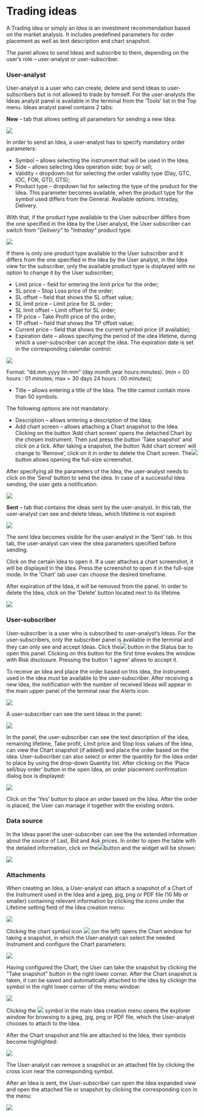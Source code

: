 # Trading ideas

A Trading idea or simply an Idea is an investment recommendation based on the market analysis. It includes predefined parameters for order placement as well as text description and chart snapshot.

The panel allows to send Ideas and subscribe to them, depending on the user’s role – user-analyst or user-subscriber.

### **User-analyst**

User-analyst is a user who can create, delete and send Ideas to user-subscribers but is not allowed to trade by himself. For the user-analysts the Ideas analyst panel is available in the terminal from the ‘Tools’ list in the Top menu. Ideas analyst panel contains 2 tabs:

**New** – ​tab that allows setting all parameters for sending a new Idea:

![](../.gitbook/assets/ideas%20%281%29.gif)

In order to send an Idea, a user-analyst has to specify mandatory order parameters:

* Symbol – allows selecting the instrument that will be used in the Idea;
* Side – allows selecting Idea operation side: buy or sell;
* Validity – dropdown list for selecting the order validity type \(Day, GTC, IOC, FOK, GTD, GTS\);
* Product type – dropdown list for selecting the type of the product for the Idea. This parameter becomes available, when the product type for the symbol used differs from the General. Available options: Intraday, Delivery.

With that, if the product type available to the User subscriber differs from the one specified in the Idea by the User analyst, the User subscriber can switch from "_Delivery"_ to "_Intraday"_ product type:

![](../.gitbook/assets/selection.png)

If there is only one product type available to the User subscriber and it differs from the one specified in the Idea by the User analyst, in the Idea view for the subscriber, only the available product type is displayed with no option to change it by the User subscriber;

* Limit price – field for entering the limit price for the order;
* SL price – Stop Loss price of the order;
* SL offset – field that shows the SL offset value;
* SL limit price – Limit price for SL order;
* SL limit offset – Limit offset for SL order;
* TP price – Take Profit price of the order;
* TP offset – field that shows the TP offset value;
* Current price – field that shows the current symbol price \(if available\);
* Expiration date – allows specifying the period of the idea lifetime, during which a user-subscriber can accept the idea. The expiration date is set in the corresponding calendar control:

![](../.gitbook/assets/calendar-en%20%281%29.png)

Format: “dd.mm.yyyy hh:mm” \(day.month.year hours:minutes\). \(min = 00 hours : 01 minutes; max = 30 days 24 hours : 00 minutes\);

* Title – allows entering a title of the Idea. The title cannot contain more than 50 symbols.

The following options are not mandatory:

* Description – allows entering a description of the Idea; 
* Add chart screen – allows attaching a Chart snapshot to the Idea. Clicking on the button ‘Add chart screen’ opens the detached Chart by the chosen instrument. Then just press the button ‘Take snapshot’ and click on a tick. After taking a snapshot, the button ‘Add chart screen’ will change to ‘Remove’, click on it in order to delete the Chart screen. The![](../.gitbook/assets/7%20%288%29.png)  button allows opening the full-size screenshot.

After specifying all the parameters of the Idea, the user-analyst needs to click on the ‘Send’ button to send the idea. In case of a successful Idea sending, the user gets a notification:

![](../.gitbook/assets/sent-successfully-new.png)

**Sent** –​ tab that contains the ideas sent by the user-analyst. In this tab, the user-analyst can see and delete Ideas, which lifetime is not expired:

![](../.gitbook/assets/1%20%28128%29.png)

The sent Idea becomes visible for the user-analyst in the ‘Sent’ tab. In this tab, the user-analyst can view the idea parameters specified before sending.

Click on the certain Idea to open it. If a user attaches a chart screenshot, it will be displayed in the Idea. Press the screenshot to open it in the full-size mode. In the ‘Chart’ tab user can choose the desired timeframe.

After expiration of the Idea, it will be removed from the panel. In order to delete the Idea, click on the 'Delete' button located next to its lifetime.

![](../.gitbook/assets/1%20%28127%29.png)

### **User-subscriber** 

User-subscriber is a user who is subscribed to user-analyst’s Ideas. For the user-subscribers, only the subscriber panel is available in the terminal and they can only see and accept Ideas. Click the![](../.gitbook/assets/1%20%2887%29.png)button in the Status bar to open this panel. Clicking on this button for the first time evokes the window with Risk disclosure. Pressing the button ‘I agree’ allows to accept it.

To receive an Idea and place the order based on this idea, the instrument used in the idea must be available to the user-subscriber. After receiving a new Idea, the notification with the number of received Ideas will appear in the main upper panel of the terminal near the Alerts icon:

![](../.gitbook/assets/idea-notification.png)

A user-subscriber can see the sent Ideas in the panel:

![](../.gitbook/assets/ideas2%20%281%29.gif)

In the panel, the user-subscriber can see the text description of the idea, remaining lifetime, Take profit, Limit price and Stop loss values of the Idea, can view the Chart snapshot \(if added\) and place the order based on the idea. User-subscriber can also select or enter the quantity for the Idea order to place by using the drop-down Quantity list. After clicking on the ‘Place sell/buy order’ button in the open Idea, an order placement confirmation dialog box is displayed:

![](../.gitbook/assets/6%20%2836%29.png)

Click on the ‘Yes’ button to place an order based on the Idea. After the order is placed, the User can manage it together with the existing orders.

### Data source <a id="data-source"></a>

In the Ideas panel the user-subscriber can see the the extended information about the source of Last, Bid and Ask prices. In order to open the table with the detailed information, click on the![](../.gitbook/assets/screenshot_6%20%288%29.png)button and the widget will be shown:

![](../.gitbook/assets/screenshot_5-kopiya%20%281%29.png)

### Attachments

When creating an Idea, a User-analyst can attach a snapshot of a Chart of the Instrument used in the Idea and a jpeg, jpg, png or PDF file \(10 Mb or smaller\) containing relevant information by clicking the icons under the Lifetime setting field of the Idea creation menu:

![](../.gitbook/assets/1%20%28126%29.png)

Clicking the chart symbol icon ![](../.gitbook/assets/attachment6.png) \(on the left\) opens the Chart window for taking a snapshot, in which the User-analyst can select the needed Instrument and configure the Chart parameters:

![](../.gitbook/assets/image%20%288%29.png)

Having configured the Chart, the User can take the snapshot by clicking the "Take snapshot" button in the right lower corner. After the Chart snapshot is taken, it can be saved and automatically attached to the Idea by clickign the symbol in the right lower corner of the menu window:

![](../.gitbook/assets/image%20%2824%29.png)

Clicking the ![](../.gitbook/assets/attachment7.png) symbol in the main Idea creation menu opens the explorer window for browsing to a jpeg, jpg, png or PDF file, which the User-analyst chooses to attach to the Idea.

After the Chart snapshot and file are attached to the Idea, their symbols become highlighted:

![](../.gitbook/assets/1%20%28131%29.png)

The User-analyst can remove a snapshot or an attached file by clicking the cross icon near the corresponding symbol.

After an Idea is sent, the User-subscriber can open the Idea expanded view and open the attached file or snapshot by clicking the corresponding icon in the menu:   

![](../.gitbook/assets/image%20%2825%29.png)

